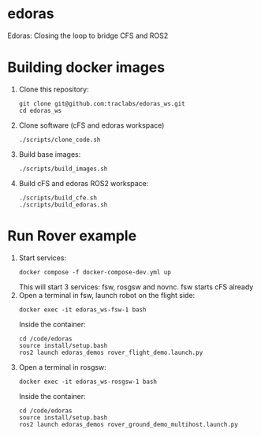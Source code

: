 # edoras
Edoras: Closing the loop to bridge CFS and ROS2

Building docker images
=======================

1. Clone this repository:
   ```
   git clone git@github.com:traclabs/edoras_ws.git
   cd edoras_ws
   ```

2. Clone software (cFS and edoras workspace)
   ```
   ./scripts/clone_code.sh
   ```
3. Build base images:
   ```
   ./scripts/build_images.sh
   ```
4. Build cFS and edoras ROS2 workspace:
   ```
   ./scripts/build_cfe.sh
   ./scripts/build_edoras.sh
   ```
Run Rover example
=================

1. Start services:
   ```
   docker compose -f docker-compose-dev.yml up
   ```
   This will start 3 services: fsw, rosgsw and novnc. fsw starts cFS already
2. Open a terminal in fsw, launch robot on the flight side:
   ```
   docker exec -it edoras_ws-fsw-1 bash
   ```
   Inside the container:
   ```
   cd /code/edoras
   source install/setup.bash
   ros2 launch edoras_demos rover_flight_demo.launch.py
   ```
3. Open a terminal in rosgsw:
   ```
   docker exec -it edoras_ws-rosgsw-1 bash
   ```
   Inside the container:
   ```
   cd /code/edoras
   source install/setup.bash
   ros2 launch edoras_demos rover_ground_demo_multihost.launch.py
